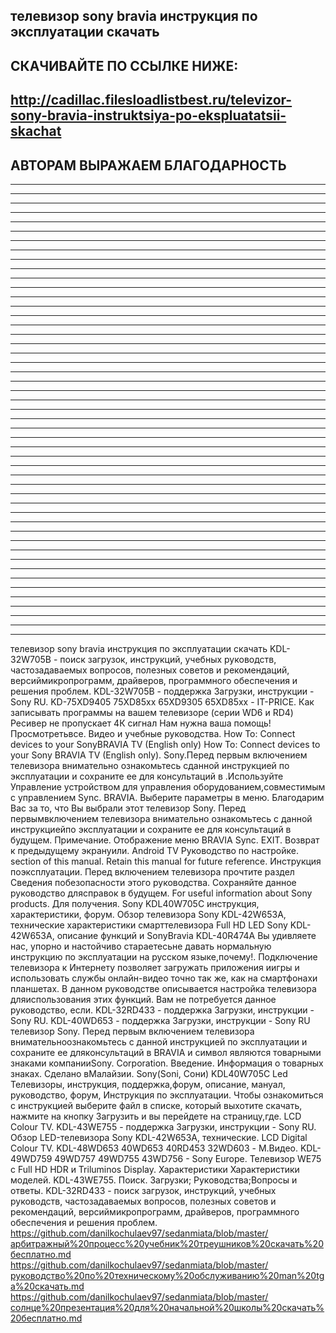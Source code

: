 телевизор sony bravia инструкция по эксплуатации скачать
--------------------------------------------------
СКАЧИВАЙТЕ ПО ССЫЛКЕ НИЖЕ:
--------------------------------------------------
http://cadillac.filesloadlistbest.ru/televizor-sony-bravia-instruktsiya-po-ekspluatatsii-skachat
--------------------------------------------------
АВТОРАМ ВЫРАЖАЕМ БЛАГОДАРНОСТЬ
--------------------------------------------------
--------------------------------------------------
--------------------------------------------------
--------------------------------------------------
--------------------------------------------------
--------------------------------------------------
--------------------------------------------------
--------------------------------------------------
--------------------------------------------------
--------------------------------------------------
--------------------------------------------------
--------------------------------------------------
--------------------------------------------------
--------------------------------------------------
--------------------------------------------------
--------------------------------------------------
--------------------------------------------------
--------------------------------------------------
--------------------------------------------------
--------------------------------------------------
--------------------------------------------------
--------------------------------------------------
--------------------------------------------------
--------------------------------------------------
--------------------------------------------------
--------------------------------------------------
--------------------------------------------------
--------------------------------------------------
--------------------------------------------------
--------------------------------------------------
--------------------------------------------------
--------------------------------------------------
--------------------------------------------------
--------------------------------------------------
--------------------------------------------------
--------------------------------------------------
--------------------------------------------------
--------------------------------------------------
--------------------------------------------------
--------------------------------------------------
--------------------------------------------------
--------------------------------------------------
--------------------------------------------------
--------------------------------------------------
--------------------------------------------------
--------------------------------------------------
--------------------------------------------------
--------------------------------------------------
--------------------------------------------------
--------------------------------------------------
телевизор sony bravia инструкция по эксплуатации скачать KDL-32W705B - поиск загрузок, инструкций, учебных руководств, частозадаваемых вопросов, полезных советов и рекомендаций, версиймикропрограмм, драйверов, программного обеспечения и решения проблем. KDL-32W705B - поддержка  Загрузки, инструкции  - Sony RU. KD-75XD9405  75XD85xx  65XD9305  65XD85xx  - IT-PRICE. Как записывать программы на вашем телевизоре (серии WD6 и RD4) Ресивер не пропускает 4К сигнал  Нам нужна ваша помощь! Просмотретьвсе. Видео и учебные руководства. How To: Connect devices to your SonyBRAVIA TV (English only)  How To: Connect devices to your Sony BRAVIA TV (English only). Sony.Перед первым включением телевизора внимательно ознакомьтесь сданной инструкцией по эксплуатации и сохраните ее для консультаций в .Используйте Управление устройством для управления оборудованием,совместимым с управлением Sync. BRAVIA. Выберите параметры в меню. Благодарим Вас за то, что Вы выбрали этот телевизор Sony. Перед первымвключением телевизора внимательно ознакомьтесь с данной инструкциейпо эксплуатации и сохраните ее для консультаций в будущем. Примечание. Отображение меню BRAVIA Sync. EXIT. Возврат к предыдущему экрануили. Android TV Руководство по настройке. section of this manual. Retain this manual for future reference. Инструкция поэксплуатации. Перед включением телевизора прочтите раздел Сведения побезопасности этого руководства. Сохраняйте данное руководство длясправок в будущем. For useful information about Sony products. Для получения. Sony KDL40W705C инструкция, характеристики, форум. Обзор телевизора Sony KDL-42W653A, технические характеристики смарттелевизора Full HD LED Sony KDL-42W653A, описание функций и  SonyBravia KDL-40R474A  Вы удивляете нас, упорно и настойчиво стараетесьне давать нормальную инструкцию по эксплуатации на русском языке,почему!. Подключение телевизора к Интернету позволяет загружать приложения иигры и использовать службы онлайн-видео точно так же, как на смартфонахи планшетах. В данном руководстве описывается настройка телевизора дляиспользования этих функций. Вам не потребуется данное руководство, если. KDL-32RD433 - поддержка  Загрузки, инструкции  - Sony RU. KDL-40WD653 - поддержка  Загрузки, инструкции  - Sony RU
телевизор Sony. Перед первым включением телевизора внимательноознакомьтесь с данной инструкцией по эксплуатации и сохраните ее дляконсультаций в  BRAVIA и символ являются товарными знаками компанииSony. Corporation. Введение. Информация о товарных знаках. Сделано вМалайзии. Sony(Soni, Сони) KDL40W705C Led Телевизоры, инструкция, поддержка,форум, описание, мануал, руководство, форум, Инструкция по эксплуатации. Чтобы ознакомиться с инструкцией выберите файл в списке, который выхотите скачать, нажмите на кнопку Загрузить и вы перейдете на страницу,где. LCD Colour TV. KDL-43WE755 - поддержка  Загрузки, инструкции  - Sony RU. Обзор LED-телевизора Sony KDL-42W653A, технические. LCD Digital Colour TV. KDL-48WD653  40WD653  40RD453  32WD603  - М.Видео. KDL-49WD759  49WD757  49WD755  43WD756  - Sony Europe. Телевизор WE75 с Full HD HDR и Triluminos Display. Характеристики Характеристики моделей. KDL-43WE755. Поиск. Загрузки; Руководства;Вопросы и ответы. KDL-32RD433 - поиск загрузок, инструкций, учебных руководств, частозадаваемых вопросов, полезных советов и рекомендаций, версиймикропрограмм, драйверов, программного обеспечения и решения проблем.
https://github.com/danilkochulaev97/sedanmiata/blob/master/арбитражный%20процесс%20учебник%20треушников%20скачать%20бесплатно.md
https://github.com/danilkochulaev97/sedanmiata/blob/master/руководство%20по%20техническому%20обслуживанию%20man%20tga%20скачать.md
https://github.com/danilkochulaev97/sedanmiata/blob/master/солнце%20презентация%20для%20начальной%20школы%20скачать%20бесплатно.md
